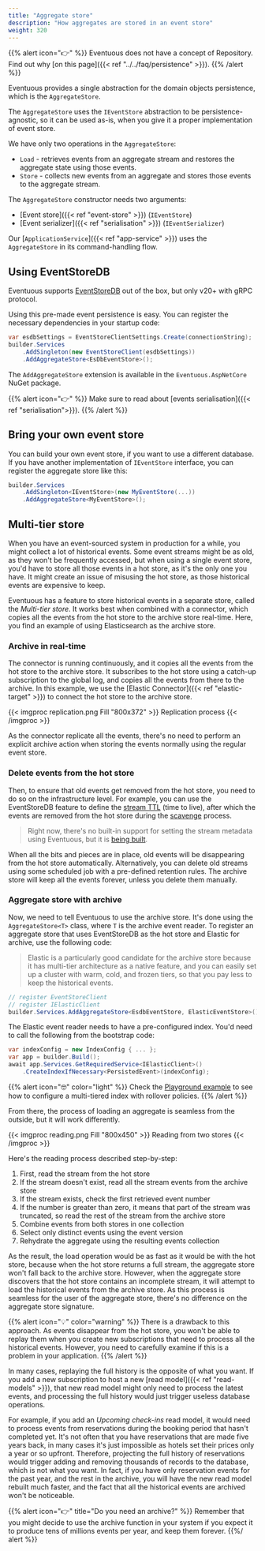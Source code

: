 ```yaml
---
title: "Aggregate store"
description: "How aggregates are stored in an event store"
weight: 320
---
```


{{% alert icon="👉" %}}
Eventuous does not have a concept of Repository. Find out why [on this page]({{< ref "../../faq/persistence" >}}).
{{% /alert %}}

Eventuous provides a single abstraction for the domain objects persistence, which is the `AggregateStore`.

The `AggregateStore` uses the `IEventStore` abstraction to be persistence-agnostic, so it can be used as-is, when you give it a proper implementation of event store.

We have only two operations in the `AggregateStore`:
- `Load` - retrieves events from an aggregate stream and restores the aggregate state using those events.
- `Store` - collects new events from an aggregate and stores those events to the aggregate stream.

The `AggregateStore` constructor needs two arguments:
- [Event store]({{< ref "event-store" >}}) (`IEventStore`)
- [Event serializer]({{< ref "serialisation" >}}) (`IEventSerializer`)

Our [`ApplicationService`]({{< ref "app-service" >}}) uses the `AggregateStore` in its command-handling flow.

## Using EventStoreDB

Eventuous supports [EventStoreDB](https://eventstore.com) out of the box, but only v20+ with gRPC protocol.

Using this pre-made event persistence is easy. You can register the necessary dependencies in your startup code:

```csharp
var esdbSettings = EventStoreClientSettings.Create(connectionString);
builder.Services
    .AddSingleton(new EventStoreClient(esdbSettings))
    .AddAggregateStore<EsDbEventStore>();
```

The `AddAggregateStore` extension is available in the `Eventuous.AspNetCore` NuGet package.

{{% alert icon="👉" %}}
Make sure to read about [events serialisation]({{< ref "serialisation">}}).
{{% /alert %}}

## Bring your own event store

You can build your own event store, if you want to use a different database. If you have another implementation of `IEventStore` interface, you can register the aggregate store like this:

```csharp
builder.Services
    .AddSingleton<IEventStore>(new MyEventStore(...))
    .AddAggregateStore<MyEventStore>();
```

## Multi-tier store

When you have an event-sourced system in production for a while, you might collect a lot of historical events. Some event streams might be as old, as they won't be frequently accessed, but when using a single event store, you'd have to store all those events in a hot store, as it's the only one you have. It might create an issue of misusing the hot store, as those historical events are expensive to keep.

Eventuous has a feature to store historical events in a separate store, called the _Multi-tier store_. It works best when combined with a connector, which copies all the events from the hot store to the archive store real-time. Here, you find an example of using Elasticsearch as the archive store.

### Archive in real-time

The connector is running continuously, and it copies all the events from the hot store to the archive store. It subscribes to the hot store using a catch-up subscription to the global log, and copies all the events from there to the archive. In this example, we use the [Elastic Connector]({{< ref "elastic-target" >}}) to connect the hot store to the archive store.

{{< imgproc replication.png Fill "800x372" >}}
Replication process
{{< /imgproc >}}

As the connector replicate all the events, there's no need to perform an explicit archive action when storing the events normally using the regular event store. 

### Delete events from the hot store

Then, to ensure that old events get removed from the hot store, you need to do so on the infrastructure level. For example, you can use the EventStoreDB feature to define the [stream TTL](https://developers.eventstore.com/server/v21.10/streams.html#stream-metadata) (time to live), after which the events are removed from the hot store during the [scavenge](https://developers.eventstore.com/server/v21.10/operations.html#scavenging-events) process.

> Right now, there's no built-in support for setting the stream metadata using Eventuous, but it is [being built](https://github.com/Eventuous/eventuous/issues/85).

When all the bits and pieces are in place, old events will be disappearing from the hot store automatically. Alternatively, you can delete old streams using some scheduled job with a pre-defined retention rules. The archive store will keep all the events forever, unless you delete them manually.

### Aggregate store with archive

Now, we need to tell Eventuous to use the archive store. It's done using the `AggregateStore<T>` class, where `T` is the archive event reader. To register an aggregate store that uses EventStoreDB as the hot store and Elastic for archive, use the following code:

> Elastic is a particularly good candidate for the archive store because it has multi-tier architecture as a native feature, and you can easily set up a cluster with warm, cold, and frozen tiers, so that you pay less to keep the historical events.

```csharp
// register EventStoreClient
// register IElasticClient
builder.Services.AddAggregateStore<EsdbEventStore, ElasticEventStore>();
```

The Elastic event reader needs to have a pre-configured index. You'd need to call the following from the bootstrap code:

```csharp
var indexConfig = new IndexConfig { ... };
var app = builder.Build();
await app.Services.GetRequiredService<IElasticClient>()
    .CreateIndexIfNecessary<PersistedEvent>(indexConfig);
```

{{% alert icon="🤓" color="light" %}}
Check the [Playground example](https://github.com/Eventuous/eventuous/blob/f1ccb4175c9c951c7471c6f296faf9c5262ee344/src/Experimental/src/ElasticPlayground/ConfigureElastic.cs) to see how to configure a multi-tiered index with rollover policies.
{{% /alert %}}

From there, the process of loading an aggregate is seamless from the outside, but it will work differently.

{{< imgproc reading.png Fill "800x450" >}}
Reading from two stores
{{< /imgproc >}}

Here's the reading process described step-by-step:
1) First, read the stream from the hot store
2) If the stream doesn't exist, read all the stream events from the archive store
3) If the stream exists, check the first retrieved event number
4) If the number is greater than zero, it means that part of the stream was truncated, so read the rest of the stream from the archive store
5) Combine events from both stores in one collection
6) Select only distinct events using the event version
7) Rehydrate the aggregate using the resulting events collection

As the result, the load operation would be as fast as it would be with the hot store, because when the hot store returns a full stream, the aggregate store won't fall back to the archive store. However, when the aggregate store discovers that the hot store contains an incomplete stream, it will attempt to load the historical events from the archive store. As this process is seamless for the user of the aggregate store, there's no difference on the aggregate store signature.

{{% alert icon="💡" color="warning" %}}
There is a drawback to this approach. As events disappear from the hot store, you won't be able to replay them when you create new subscriptions that need to process all the historical events. However, you need to carefully examine if this is a problem in your application.
{{% /alert %}}

In many cases, replaying the full history is the opposite of what you want. If you add a new subscription to host a new [read model]({{< ref "read-models" >}}), that new read model might only need to process the latest events, and processing the full history would just trigger useless database operations.

For example, if you add an _Upcoming check-ins_ read model, it would need to process events from reservations during the booking period that hasn't completed yet. It's not often that you have reservations that are made five years back, in many cases it's just impossible as hotels set their prices only a year or so upfront. Therefore, projecting the full history of reservations would trigger adding and removing thousands of records to the database, which is not what you want. In fact, if you have only reservation events for the past year, and the rest in the archive, you will have the new read model rebuilt much faster, and the fact that all the historical events are archived won't be noticeable.

{{% alert icon="👉" title="Do you need an archive?" %}}
Remember that you might decide to use the archive function in your system if you expect it to produce tens of millions events per year, and keep them forever.
{{%/ alert %}}






